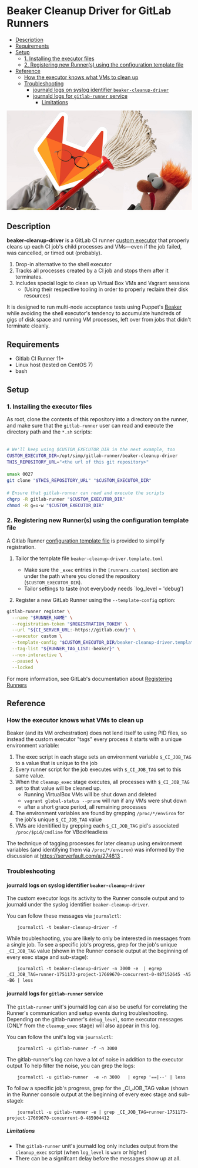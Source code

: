# Beaker Cleanup Driver for GitLab Runners

<!-- vim-markdown-toc GFM -->

* [Description](#description)
* [Requirements](#requirements)
* [Setup](#setup)
  * [1. Installing the executor files](#1-installing-the-executor-files)
  * [2. Registering new Runner(s) using the configuration template file](#2-registering-new-runners-using-the-configuration-template-file)
* [Reference](#reference)
  * [How the executor knows what VMs to clean up](#how-the-executor-knows-what-vms-to-clean-up)
  * [Troubleshooting](#troubleshooting)
    * [journald logs on syslog identifier `beaker-cleanup-driver`](#journald-logs-on-syslog-identifier-beaker-cleanup-driver)
    * [journald logs for `gitlab-runner` service](#journald-logs-for-gitlab-runner-service)
      * [Limitations](#limitations)

<!-- vim-markdown-toc -->

![](assets/beaker-cleanup-driver.gif)

## Description

**beaker-cleanup-driver** is a GitLab CI runner [custom executor][custom
executor] that properly cleans up each CI job's child processes and VMs―even if
the job failed, was cancelled, or timed out (probably).

1. Drop-in alternative to the shell executor
2. Tracks all processes created by a CI job and stops them after it terminates.
3. Includes special logic to clean up Virtual Box VMs and Vagrant sessions
   * (Using their respective tooling in order to properly reclaim their disk resources)

It is designed to run multi-node acceptance tests using Puppet's
[Beaker][beaker] while avoiding the shell executor's tendency to
accumulate hundreds of gigs of disk space and running VM processes, left
over from jobs that didn't terminate cleanly.


## Requirements

* Gitlab CI Runner 11+
* Linux host (tested on CentOS 7)
* bash

## Setup

### 1. Installing the executor files

As root, clone the contents of this repository into a directory on the runner,
and make sure that the `gitlab-runner` user can read and execute the directory
path and the `*.sh` scripts:

```sh

# We'll keep using $CUSTOM_EXECUTOR_DIR in the next example, too
CUSTOM_EXECUTOR_DIR=/opt/simp/gitlab-runner/beaker-cleanup-driver
THIS_REPOSITORY_URL="<the url of this git repository>"

umask 0027
git clone "$THIS_REPOSITORY_URL" "$CUSTOM_EXECUTOR_DIR"

# Ensure that gitlab-runner can read and execute the scripts
chgrp -R gitlab-runner "$CUSTOM_EXECUTOR_DIR"
chmod -R g=u-w "$CUSTOM_EXECUTOR_DIR"
```

### 2. Registering new Runner(s) using the configuration template file

A Gitlab Runner [configuration template file][configuration template file]
is provided to simplify registration.

1. Tailor the template file `beaker-cleanup-driver.template.toml`

   * Make sure the `_exec` entries in the `[runners.custom]` section are under the
     path where you cloned the repository (`$CUSTOM_EXECUTOR_DIR`).
   * Tailor settings to taste (not everybody needs `log_level = 'debug')

2. Register a new GitLab Runner using the `--template-config` option:

```sh
gitlab-runner register \
  --name "$RUNNER_NAME" \
  --registration-token "$REGISTRATION_TOKEN" \
  --url "${CI_SERVER_URL:-https://gitlab.com/}" \
  --executor custom \
  --template-config "$CUSTOM_EXECUTOR_DIR/beaker-cleanup-driver.template.toml" \
  --tag-list "${RUNNER_TAG_LIST:-beaker}" \
  --non-interactive \
  --paused \
  --locked
```
For more information, see GitLab's documentation about [Registering Runners][registering runners]

## Reference

### How the executor knows what VMs to clean up

Beaker (and its VM orchestration) does not lend itself to using PID files, so
instead the custom executor "tags" every process it starts with a unique
environment variable:

1. The exec script in each stage sets an environment variable `$_CI_JOB_TAG` to
   a value that is unique to the job
2. Every runner script for the job executes with `$_CI_JOB_TAG` set to this same
   value.
3. When the `cleanup_exec` stage executes, all processes with `$_CI_JOB_TAG` set
   to that value will be cleaned up.
   - Running VirtualBox VMs will be shut down and deleted
   - `vagrant global-status --prune` will run if any VMs were shut down
   - after a short grace period, all remaining processes
4. The environment variables are found by grepping `/proc/*/environ` for the
   job's unique `$_CI_JOB_TAG` value
5. VMs are idenitified by grepping each `$_CI_JOB_TAG` pid's associated
   `/proc/$pid/cmdline` for VBoxHeadless

The technique of tagging processes for later cleanup using environment
variables (and identifying them via `/proc/*/environ`) was informed by the
discussion at https://serverfault.com/a/274613 .


### Troubleshooting

#### journald logs on syslog identifier `beaker-cleanup-driver`

The custom executor logs its activity to the Runner console output and to
journald under the syslog identifier `beaker-cleanup-driver`.

You can follow these messages via `journalctl`:

        journalctl -t beaker-cleanup-driver -f

While troubleshooting, you are likely to only be interested in messages from a
single job.  To see a specific job's progress, grep for the job's unique
`_CI_JOB_TAG` value (shown in the Runner console output at the beginning of
every exec stage and sub-stage):

        journalctl -t beaker-cleanup-driver -n 3000 -e  | egrep _CI_JOB_TAG=runner-1751173-project-17669670-concurrent-0-487152645 -A5 -B6 | less

#### journald logs for `gitlab-runner` service

The `gitlab-runner` unit's journald log can also be useful for correlating the
Runner's communication and setup events during troubleshooting.  Depending on
the gitlab-runner's `debug_level`, some executor messages (ONLY from the
`cleanup_exec` stage) will also appear in this log.

You can follow the unit's log via `journalctl`:

        journalctl -u gitlab-runner -f -n 3000

The gitlab-runner's log can have a lot of noise in addition to the executor
output To help filter the noise, you can grep the logs:

        journalctl -u gitlab-runner  -e -n 3000   | egrep '==|--' | less

To follow a specific job's progress, grep for the _CI_JOB_TAG value (shown in
the Runner console output at the beginning of every exec stage and sub-stage):

        journalctl -u gitlab-runner -e | grep _CI_JOB_TAG=runner-1751173-project-17669670-concurrent-0-485904412


##### Limitations

* The `gitlab-runner` unit's journald log only includes output from the
  `cleanup_exec` script (when `log_level` is `warn` or higher)
* There can be a signifcant delay before the messages show up at all.

[registering runners]: https://docs.gitlab.com/runner/register/
[configuration template file]: https://docs.gitlab.com/runner/register/#runners-configuration-template-file
[custom executor]: https://docs.gitlab.com/runner/executors/custom.html
[beaker]: https://github.com/puppetlabs/beaker
